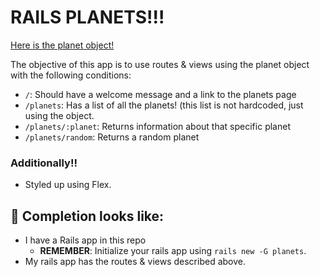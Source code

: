 # RAILS PLANETS!!!

[Here is the planet object!](./planets.rb)

The objective of this app is to use routes & views using the planet object with the following conditions:

- `/`: Should have a welcome message and a link to the planets page
- `/planets`: Has a list of all the planets! (this list is not hardcoded, just using the object.
- `/planets/:planet`: Returns information about that specific planet
- `/planets/random`: Returns a random planet

### Additionally!!

- Styled up using Flex.

## 🚀 Completion looks like:

- I have a Rails app in this repo
    - **REMEMBER**: Initialize your rails app using `rails new -G planets`.
- My rails app has the routes & views described above.
